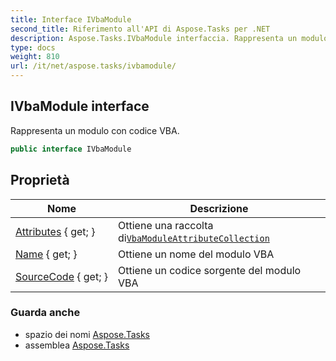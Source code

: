 ```yaml
---
title: Interface IVbaModule
second_title: Riferimento all'API di Aspose.Tasks per .NET
description: Aspose.Tasks.IVbaModule interfaccia. Rappresenta un modulo con codice VBA.
type: docs
weight: 810
url: /it/net/aspose.tasks/ivbamodule/
---
```

## IVbaModule interface

Rappresenta un modulo con codice VBA.

```csharp
public interface IVbaModule
```

## Proprietà

| Nome | Descrizione |
| --- | --- |
| [Attributes](../../aspose.tasks/ivbamodule/attributes/) { get; } | Ottiene una raccolta di[`VbaModuleAttributeCollection`](../vbamoduleattributecollection/) |
| [Name](../../aspose.tasks/ivbamodule/name/) { get; } | Ottiene un nome del modulo VBA |
| [SourceCode](../../aspose.tasks/ivbamodule/sourcecode/) { get; } | Ottiene un codice sorgente del modulo VBA |

### Guarda anche

* spazio dei nomi [Aspose.Tasks](../../aspose.tasks/)
* assemblea [Aspose.Tasks](../../)


